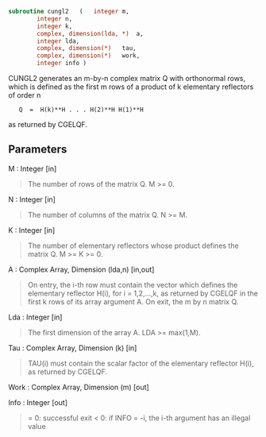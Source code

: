 ```fortran
subroutine cungl2	(	integer	m,
		integer	n,
		integer	k,
		complex, dimension(lda, *)	a,
		integer	lda,
		complex, dimension(*)	tau,
		complex, dimension(*)	work,
		integer	info )
```

 CUNGL2 generates an m-by-n complex matrix Q with orthonormal rows,
 which is defined as the first m rows of a product of k elementary
 reflectors of order n

       Q  =  H(k)**H . . . H(2)**H H(1)**H

 as returned by CGELQF.

## Parameters
M : Integer [in]
> The number of rows of the matrix Q. M >= 0.

N : Integer [in]
> The number of columns of the matrix Q. N >= M.

K : Integer [in]
> The number of elementary reflectors whose product defines the
> matrix Q. M >= K >= 0.

A : Complex Array, Dimension (lda,n) [in,out]
> On entry, the i-th row must contain the vector which defines
> the elementary reflector H(i), for i = 1,2,...,k, as returned
> by CGELQF in the first k rows of its array argument A.
> On exit, the m by n matrix Q.

Lda : Integer [in]
> The first dimension of the array A. LDA >= max(1,M).

Tau : Complex Array, Dimension (k) [in]
> TAU(i) must contain the scalar factor of the elementary
> reflector H(i), as returned by CGELQF.

Work : Complex Array, Dimension (m) [out]

Info : Integer [out]
> = 0: successful exit
> < 0: if INFO = -i, the i-th argument has an illegal value

